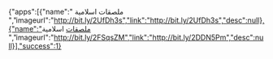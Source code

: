 {"apps":[{"name":" ملصقات اسلامية ","imageurl":"http://bit.ly/2UfDh3s","link":"http://bit.ly/2UfDh3s","desc":null},{"name":"ملصقات اسلامية
 ","imageurl":"http://bit.ly/2FSqsZM","link":"http://bit.ly/2DDN5Pm","desc":null}],"success":1}
